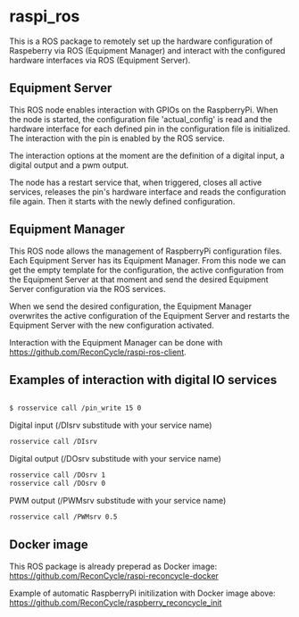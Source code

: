 # raspi_ros

This is a ROS package to remotely set up the hardware configuration of Raspeberry via ROS (Equipment Manager) and interact with the configured hardware interfaces via ROS (Equipment Server).

## Equipment Server

This ROS node enables interaction with GPIOs on the RaspberryPi. When the node is started, the configuration file 'actual_config' is read and the hardware interface for each defined pin in the configuration file is initialized. The interaction with the pin is enabled by the ROS service.

The interaction options at the moment are the definition of a digital input, a digital output and a pwm output.

The node has a restart service that, when triggered, closes all active services, releases the pin's hardware interface and reads the configuration file again. Then it starts with the newly defined configuration.


## Equipment Manager

This ROS node allows the management of RaspberryPi configuration files. Each Equipment Server has its Equipment Manager. From this node we can get the empty template for the configuration, the active configuration from the Equipment Server at that moment and send the desired Equipment Server configuration via the ROS services.

When we send the desired configuration, the Equipment Manager overwrites the active configuration of the Equipment Server and restarts the Equipment Server with the new configuration activated.

Interaction with the Equipment Manager can be done with https://github.com/ReconCycle/raspi-ros-client.



## Examples of interaction with digital IO services



```sh

$ rosservice call /pin_write 15 0

```

Digital input (/DIsrv substitude with your service name)
```sh
rosservice call /DIsrv
```

Digital output (/DOsrv substitude with your service name)
```sh
rosservice call /DOsrv 1
rosservice call /DOsrv 0
```

PWM output (/PWMsrv substitude with your service name)

```sh
rosservice call /PWMsrv 0.5
```

## Docker image 

This ROS package is already preperad as Docker image: https://github.com/ReconCycle/raspi-reconcycle-docker

Example of automatic RaspberryPi initilization with Docker image above: https://github.com/ReconCycle/raspberry_reconcycle_init

